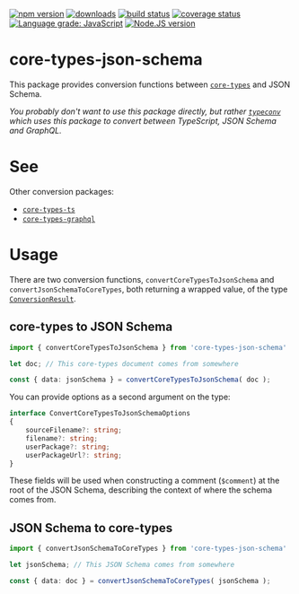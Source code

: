 [![npm version][npm-image]][npm-url]
[![downloads][downloads-image]][npm-url]
[![build status][build-image]][build-url]
[![coverage status][coverage-image]][coverage-url]
[![Language grade: JavaScript][lgtm-image]][lgtm-url]
[![Node.JS version][node-version]][node-url]


# core-types-json-schema

This package provides conversion functions between [`core-types`][core-types-github-url] and JSON Schema.

*You probably don't want to use this package directly, but rather [`typeconv`][typeconv-github-url] which uses this package to convert between TypeScript, JSON Schema and GraphQL.*


# See

Other conversion packages:
 * [`core-types-ts`][core-types-ts-github-url]
 * [`core-types-graphql`][core-types-graphql-github-url]


# Usage

There are two conversion functions, `convertCoreTypesToJsonSchema` and `convertJsonSchemaToCoreTypes`, both returning a wrapped value, of the type [`ConversionResult`](https://github.com/grantila/core-types#conversion).


## core-types to JSON Schema

```ts
import { convertCoreTypesToJsonSchema } from 'core-types-json-schema'

let doc; // This core-types document comes from somewhere

const { data: jsonSchema } = convertCoreTypesToJsonSchema( doc );
```

You can provide options as a second argument on the type:

```ts
interface ConvertCoreTypesToJsonSchemaOptions
{
    sourceFilename?: string;
    filename?: string;
    userPackage?: string;
    userPackageUrl?: string;
}
```

These fields will be used when constructing a comment (`$comment`) at the root of the JSON Schema, describing the context of where the schema comes from.


## JSON Schema to core-types

```ts
import { convertJsonSchemaToCoreTypes } from 'core-types-json-schema'

let jsonSchema; // This JSON Schema comes from somewhere

const { data: doc } = convertJsonSchemaToCoreTypes( jsonSchema );
```


[npm-image]: https://img.shields.io/npm/v/core-types-json-schema.svg
[npm-url]: https://npmjs.org/package/core-types-json-schema
[downloads-image]: https://img.shields.io/npm/dm/core-types-json-schema.svg
[build-image]: https://img.shields.io/github/workflow/status/grantila/core-types-json-schema/Master.svg
[build-url]: https://github.com/grantila/core-types-json-schema/actions?query=workflow%3AMaster
[coverage-image]: https://coveralls.io/repos/github/grantila/core-types-json-schema/badge.svg?branch=master
[coverage-url]: https://coveralls.io/github/grantila/core-types-json-schema?branch=master
[lgtm-image]: https://img.shields.io/lgtm/grade/javascript/g/grantila/core-types-json-schema.svg?logo=lgtm&logoWidth=18
[lgtm-url]: https://lgtm.com/projects/g/grantila/core-types-json-schema/context:javascript
[node-version]: https://img.shields.io/node/v/core-types-json-schema
[node-url]: https://nodejs.org/en/

[typeconv-github-url]: https://github.com/grantila/typeconv
[core-types-github-url]: https://github.com/grantila/core-types
[core-types-ts-github-url]: https://github.com/grantila/core-types-ts
[core-types-graphql-github-url]: https://github.com/grantila/core-types-graphql

